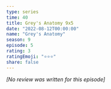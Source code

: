 ```yaml
---
type: series
time: 40
title: Grey's Anatomy 9x5
date: "2022-08-12T00:00:00"
name: "Grey's Anatomy"
season: 9
episode: 5
rating: 3
ratingEmoji: "⭐️⭐️⭐️"
share: false
---
```


*[No review was written for this episode]*